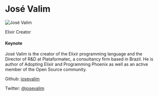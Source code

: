 # José Valim

![José Valim](http://s3.amazonaws.com/esl-conf-stg/media/files/000/000/026/thumbnail/Jose_Valim.jpg?1458663051)

Elixir Creator

#### Keynote

José Valim is the creator of the Elixir programming language and the Director of R&D at Plataformatec, a consultancy firm based in Brazil. He is author of Adopting Elixir and Programming Phoenix as well as an active member of the Open Source community.

Github: [josevalim](https://github.com/josevalim )

Twitter: [@josevalim](https://twitter.com/josevalim )
